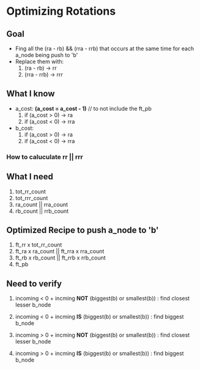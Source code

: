 # Optimizing Rotations

## Goal
+ Fing all the (ra - rb) && (rra - rrb) that occurs at the same time for each a_node being push to 'b'
+ Replace them with:
  1. (ra - rb) -> rr
  2. (rra - rrb) -> rrr

## What I know
+ a_cost: **(a_cost = a_cost - 1)** // to not include the ft_pb
  1. if (a_cost > 0) -> ra
  2. if (a_cost < 0) -> rra
+ b_cost:
  1. if (a_cost > 0) -> ra
  2. if (a_cost < 0) -> rra

### How to caluculate rr || rrr
  
## What I need
1. tot_rr_count
2. tot_rrr_count
3. ra_count || rra_count
4. rb_count || rrb_count

## Optimized Recipe to push a_node to 'b'
1. ft_rr  x  tot_rr_count
2. ft_ra  x  ra_count || ft_rra  x  rra_count
3. ft_rb  x  rb_count || ft_rrb  x  rrb_count
4. ft_pb

## Need to verify
1. incoming < 0 + incming **NOT** (biggest(b) or smallest(b)) : find closest lesser b_node

2. incoming < 0 + incming **IS** (biggest(b) or smallest(b)) : find biggest b_node

3. incoming > 0 + incming **NOT** (biggest(b) or smallest(b)) : find closest lesser b_node

4. incoming > 0 + incming **IS** (biggest(b) or smallest(b)) : find biggest b_node